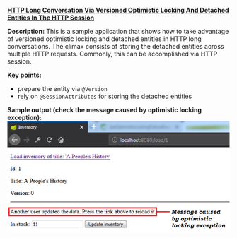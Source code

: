 **[HTTP Long Conversation Via Versioned Optimistic Locking And Detached Entities In The HTTP Session](https://github.com/andreipall/Spring-Boot-JPA/tree/master/HibernateSpringBootHTTPLongConversationDetachedEntity)**

**Description:** This is a sample application that shows how to take advantage of versioned optimistic locking and detached entities in HTTP long conversations. The climax consists of storing the detached entities across multiple HTTP requests. Commonly, this can be accomplished via HTTP session. 

**Key points:**
- prepare the entity via `@Version`
- rely on `@SessionAttributes` for storing the detached entities
     
**Sample output (check the message caused by optimistic locking exception):**
![](https://github.com/andreipall/Spring-Boot-JPA/blob/master/HibernateSpringBootHTTPLongConversationDetachedEntity/http%20long%20conversations%20detached%20entity%20ole.png)
